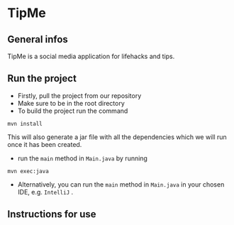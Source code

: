 # TipMe
## General infos
TipMe is a social media application for lifehacks and tips.
## Run the project
* Firstly, pull the project from our repository 
* Make sure to be in the root directory 
* To build the project run the command 
```
mvn install
```
This will also generate a jar file with all the dependencies which we will run once it has been created.
* run the `main` method in `Main.java` by running
```
mvn exec:java
```
* Alternatively, you can  run the `main` method in `Main.java` in your chosen IDE, e.g. `IntelliJ` .
## Instructions for use
